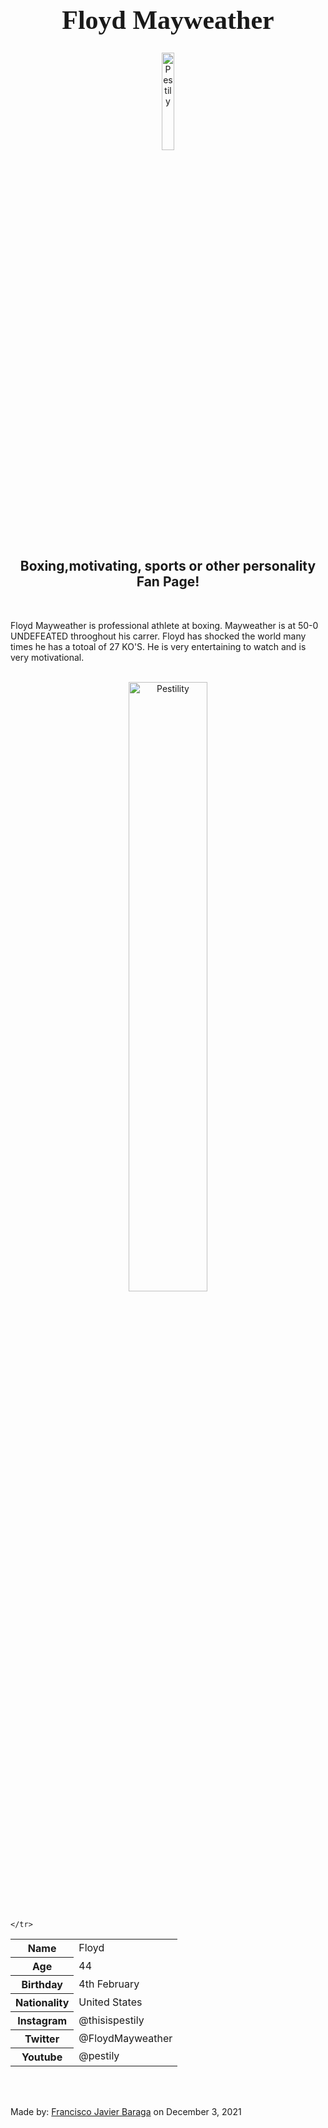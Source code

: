 <h1 style="font-family:Brush Script MT; font-size:300%;" align="center" > <b> Floyd Mayweather </b></h1>

<div align="center">
    <img    src="https://user-images.githubusercontent.com/93533015/144621111-e4d67019-1706-4b48-9744-5c31a132dcd4.jpg"
"
            title="Pestily"
            width="20%"
            height="20%" 
            />
</div>

<h2 align="center" > Boxing,motivating, sports or other personality Fan Page!</h2>

<br>

<p>
   Floyd Mayweather is professional athlete at boxing. Mayweather is at 50-0 UNDEFEATED throoghout his carrer. Floyd has shocked the world many times he has a totoal of 27 KO'S. He is very entertaining to watch and is very motivational.
</p>

<br>

<div align="center">
    <img    src="https://user-images.githubusercontent.com/93533015/144622492-44846596-6b29-42fe-a918-07a934d23ada.jpg"
"
            title="Pestility"
            width="50%"
            height="50%" 
            />
</div>

<br>


<table>
    <tr>
        <th>Name</th>
        <td>Floyd</td>
    </tr>
    <tr>
        <th>Age</th>
        <td>44</td>
    </tr>
    <tr>
        <th>Birthday</th>
        <td>4th February</td>
    </tr>
        <tr>
        <th>Nationality</th>
        <td> United States</td>
    </tr>
    <tr>
        <th>Instagram</th>
        <td>@thisispestily</td>
    </tr>
    <tr>
        <th>Twitter</th>
        <td>@FloydMayweather</td>
    </tr>
    <tr>
        <th>Youtube</th>
        <td>@pestily</td>
    </tr>
   
    </tr>
</table>


<br><br>

<p>
    Made by: <u>Francisco Javier Baraga</u> on December 3, 2021
</p>
